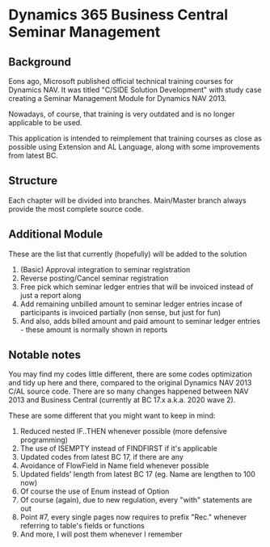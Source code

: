 # Dynamics 365 Business Central Seminar Management

## Background
Eons ago, Microsoft published official technical training courses for Dynamics NAV. It was titled "C/SIDE Solution Development" with study case creating a Seminar Management Module for Dynamics NAV 2013.

Nowadays, of course, that training is very outdated and is no longer applicable to be used.

This application is intended to reimplement that training courses as close as possible using Extension and AL Language, along with some improvements from latest BC.

## Structure
Each chapter will be divided into branches. Main/Master branch always provide the most complete source code.

## Additional Module
These are the list that currently (hopefully) will be added to the solution
1.  (Basic) Approval integration to seminar registration
2.  Reverse posting/Cancel seminar registration
3.  Free pick which seminar ledger entries that will be invoiced instead of just a report along
4.  Add remaining unbilled amount to seminar ledger entries incase of participants is invoiced partially (non sense, but just for fun)
5.  And also, adds billed amount and paid amount to seminar ledger entries - these amount is normally shown in reports

## Notable notes
You may find my codes little different, there are some codes optimization and tidy up here and there, compared to the original Dynamics NAV 2013 C/AL source code. There are so many changes happened between NAV 2013 and Business Central (currently at BC 17.x a.k.a. 2020 wave 2).

These are some different that you might want to keep in mind:
1.  Reduced nested IF..THEN whenever possible (more defensive programming)
2.  The use of ISEMPTY instead of FINDFIRST if it's applicable
3.  Updated codes from latest BC 17, if there are any
4.  Avoidance of FlowField in Name field whenever possible
5.  Updated fields' length from latest BC 17 (eg. Name are lengthen to 100 now)
6.  Of course the use of Enum instead of Option
7.  Of course (again), due to new regulation, every "with" statements are out
8.  Point #7, every single pages now requires to prefix "Rec." whenever referring to table's fields or functions
9.  And more, I will post them whenever I remember
